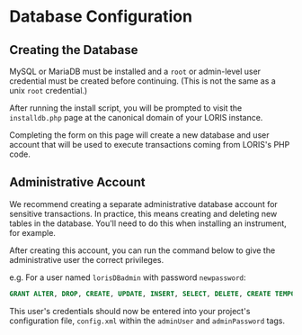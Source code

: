 # Database Configuration

## Creating the Database
MySQL or MariaDB must be installed and a `root` or admin-level user 
credential must be created before continuing. (This is not the same as a unix 
        `root` credential.)

After running the install script, you will be prompted to visit the 
`installdb.php` page at the canonical domain of your LORIS instance.

Completing the form on this page will create a new database and user account
that will be used to execute transactions coming from LORIS's PHP code.

## Administrative Account

We recommend creating a separate administrative database account for sensitive
transactions. In practice, this means creating and deleting new tables in the
database. You'll need to do this when installing an instrument, for example.

After creating this account, you can run the command below to give
the administrative user the correct privileges.

e.g. For a user named `lorisDBadmin` with password `newpassword`:

```SQL
GRANT ALTER, DROP, CREATE, UPDATE, INSERT, SELECT, DELETE, CREATE TEMPORARY TABLES, LOCK TABLES  on $dbname.* to 'lorisDBadmin'@'$dbhost' IDENTIFIED BY 'newpassword' WITH GRANT OPTION;
```

This user's credentials should now be entered into your project's configuration file, `config.xml`
within the `adminUser` and `adminPassword` tags.